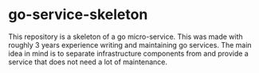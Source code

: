 # go-service-skeleton

This repository is a skeleton of a go micro-service. This was made with roughly 3 years experience writing and
maintaining go services. The main idea in mind is to separate infrastructure components from and provide a service that
does not need a lot of maintenance.

